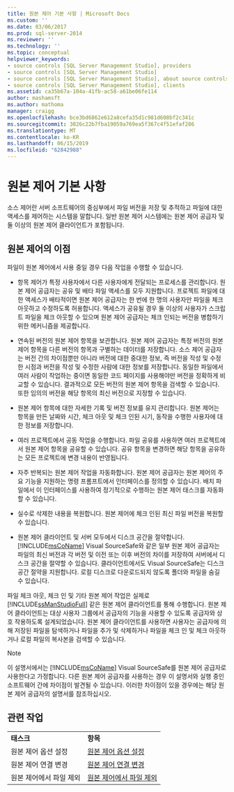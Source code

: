 ```yaml
---
title: 원본 제어 기본 사항 | Microsoft Docs
ms.custom: ''
ms.date: 03/06/2017
ms.prod: sql-server-2014
ms.reviewer: ''
ms.technology: ''
ms.topic: conceptual
helpviewer_keywords:
- source controls [SQL Server Management Studio], providers
- source controls [SQL Server Management Studio]
- source controls [SQL Server Management Studio], about source controls
- source controls [SQL Server Management Studio], clients
ms.assetid: ca35b67a-104a-41fb-ac58-a61be06fe114
author: mashamsft
ms.author: mathoma
manager: craigg
ms.openlocfilehash: bce3bd6862e612a8cefa35d1c981d608bf2c341c
ms.sourcegitcommit: 3026c22b7fba19059a769ea5f367c4f51efaf286
ms.translationtype: MT
ms.contentlocale: ko-KR
ms.lasthandoff: 06/15/2019
ms.locfileid: "62842988"
---
```

# <a name="source-control-basics"></a>원본 제어 기본 사항
  소스 제어란 서버 소프트웨어의 중심부에서 파일 버전을 저장 및 추적하고 파일에 대한 액세스를 제어하는 시스템을 말합니다. 일반 원본 제어 시스템에는 원본 제어 공급자 및 둘 이상의 원본 제어 클라이언트가 포함됩니다.  
  
## <a name="source-control-benefits"></a>원본 제어의 이점  
 파일이 원본 제어에서 사용 중일 경우 다음 작업을 수행할 수 있습니다.  
  
-   항목 제어가 특정 사용자에서 다른 사용자에게 전달되는 프로세스를 관리합니다. 원본 제어 공급자는 공유 및 배타 파일 액세스를 모두 지원합니다. 프로젝트 파일에 대한 액세스가 배타적이면 원본 제어 공급자는 한 번에 한 명의 사용자만 파일을 체크 아웃하고 수정하도록 허용합니다. 액세스가 공유될 경우 둘 이상의 사용자가 스크립트 파일을 체크 아웃할 수 있으며 원본 제어 공급자는 체크 인되는 버전을 병합하기 위한 메커니즘을 제공합니다.  
  
-   연속된 버전의 원본 제어 항목을 보관합니다. 원본 제어 공급자는 특정 버전의 원본 제어 항목을 다른 버전의 항목과 구별하는 데이터를 저장합니다. 소스 제어 공급자는 버전 간의 차이점뿐만 아니라 버전에 대한 중대한 정보, 즉 버전을 작성 및 수정한 시점과 버전을 작성 및 수정한 사람에 대한 정보를 저장합니다. 동일한 파일에서 여러 사람이 작업하는 중이면 동일한 코드 페이지를 사용해야만 버전을 정확하게 비교할 수 있습니다. 결과적으로 모든 버전의 원본 제어 항목을 검색할 수 있습니다. 또한 임의의 버전을 해당 항목의 최신 버전으로 지정할 수 있습니다.  
  
-   원본 제어 항목에 대한 자세한 기록 및 버전 정보를 유지 관리합니다. 원본 제어는 항목을 만든 날짜와 시간, 체크 아웃 및 체크 인된 시기, 동작을 수행한 사용자에 대한 정보를 저장합니다.  
  
-   여러 프로젝트에서 공동 작업을 수행합니다. 파일 공유를 사용하면 여러 프로젝트에서 원본 제어 항목을 공유할 수 있습니다. 공유 항목을 변경하면 해당 항목을 공유하는 모든 프로젝트에 변경 내용이 반영됩니다.  
  
-   자주 반복되는 원본 제어 작업을 자동화합니다. 원본 제어 공급자는 원본 제어의 주요 기능을 지원하는 명령 프롬프트에서 인터페이스를 정의할 수 있습니다. 배치 파일에서 이 인터페이스를 사용하여 정기적으로 수행하는 원본 제어 태스크를 자동화할 수 있습니다.  
  
-   실수로 삭제한 내용을 복원합니다. 원본 제어에 체크 인된 최신 파일 버전을 복원할 수 있습니다.  
  
-   원본 제어 클라이언트 및 서버 모두에서 디스크 공간을 절약합니다. [!INCLUDE[msCoName](../includes/msconame-md.md)] Visual SourceSafe와 같은 일부 원본 제어 공급자는 파일의 최신 버전과 각 버전 및 이전 또는 이후 버전의 차이를 저장하여 서버에서 디스크 공간을 절약할 수 있습니다. 클라이언트에서도 Visual SourceSafe는 디스크 공간 절약을 지원합니다. 로컬 디스크로 다운로드되지 않도록 폴더와 파일을 숨길 수 있습니다.  
  
 파일 체크 아웃, 체크 인 및 기타 원본 제어 작업은 실제로 [!INCLUDE[ssManStudioFull](../includes/ssmanstudiofull-md.md)] 같은 원본 제어 클라이언트를 통해 수행합니다. 원본 제어 클라이언트는 대상 사용자 그룹에서 공급자의 기능을 사용할 수 있도록 공급자와 상호 작용하도록 설계되었습니다. 원본 제어 클라이언트를 사용하면 사용자는 공급자에 의해 저장된 파일을 탐색하거나 파일을 추가 및 삭제하거나 파일을 체크 인 및 체크 아웃하거나 로컬 파일의 복사본을 검색할 수 있습니다.  
  
> [!NOTE]  
>  이 설명서에서는 [!INCLUDE[msCoName](../includes/msconame-md.md)] Visual SourceSafe를 원본 제어 공급자로 사용한다고 가정합니다. 다른 원본 제어 공급자를 사용하는 경우 이 설명서와 실행 중인 소프트웨어 간에 차이점이 발견될 수 있습니다. 이러한 차이점이 있을 경우에는 해당 원본 제어 공급자의 설명서를 참조하십시오.  
  
## <a name="related-tasks"></a>관련 작업  
  
|||  
|-|-|  
|**태스크**|**항목**|  
|원본 제어 옵션 설정|[원본 제어 옵션 설정](../../2014/database-engine/set-source-control-options.md)|  
|원본 제어 연결 변경|[원본 제어 연결 변경](../../2014/database-engine/change-source-control-connections.md)|  
|원본 제어에서 파일 제외|[원본 제어에서 파일 제외](../../2014/database-engine/exclude-files-from-source-control.md)|  
  
  
